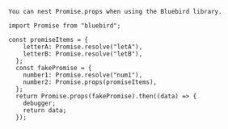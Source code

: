     You can nest Promise.props when using the Bluebird library.
    
    import Promise from "bluebird";
    
    const promiseItems = {
        letterA: Promise.resolve("letA"),
        letterB: Promise.resolve("letB"),
      };
      const fakePromise = {
        number1: Promise.resolve("num1"),
        number2: Promise.props(promiseItems),
      };
      return Promise.props(fakePromise).then((data) => {
        debugger;
        return data;
      });
